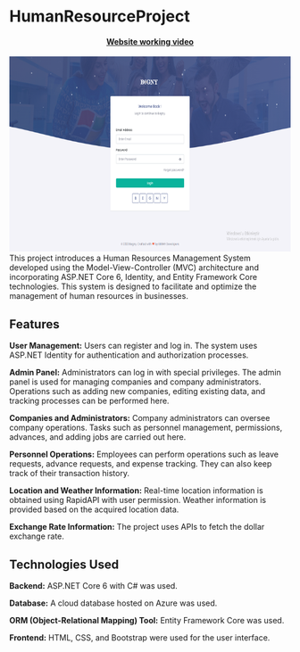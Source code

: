 # HumanResourceProject
<div align="center">
<a href="https://www.linkedin.com/posts/emre-karaomeroglu_sizlerle-daha-%C3%B6ncesinde-geli%C5%9Ftirmeye-devam-activity-7109588824552292353-tHg7?utm_source=share&utm_medium=member_desktop" >
<h4>Website working video</h4>
 <img src="GitImages/BegnyHomePage.PNG" alt="Watch the video" width="600" height="350"/>
</a>
</div>
This project introduces a Human Resources Management System developed using the Model-View-Controller (MVC) architecture and incorporating ASP.NET Core 6, Identity, and Entity Framework Core technologies. This system is designed to facilitate and optimize the management of human resources in businesses.

## Features

 <strong>User Management:</strong> Users can register and log in. The system uses ASP.NET Identity for authentication and authorization processes.

<strong>Admin Panel:</strong> Administrators can log in with special privileges. The admin panel is used for managing companies and company administrators. Operations such as adding new companies, editing existing data, and tracking processes can be performed here.

<strong>Companies and Administrators:</strong> Company administrators can oversee company operations. Tasks such as personnel management, permissions, advances, and adding jobs are carried out here.

<strong>Personnel Operations:</strong> Employees can perform operations such as leave requests, advance requests, and expense tracking. They can also keep track of their transaction history.

<strong>Location and Weather Information:</strong> Real-time location information is obtained using RapidAPI with user permission. Weather information is provided based on the acquired location data.

<strong>Exchange Rate Information:</strong> The project uses APIs to fetch the dollar exchange rate.

## Technologies Used

<strong>Backend:</strong> ASP.NET Core 6 with C# was used.

<strong>Database:</strong> A cloud database hosted on Azure was used.

<strong>ORM (Object-Relational Mapping) Tool:</strong> Entity Framework Core was used.

<strong>Frontend:</strong> HTML, CSS, and Bootstrap were used for the user interface.
